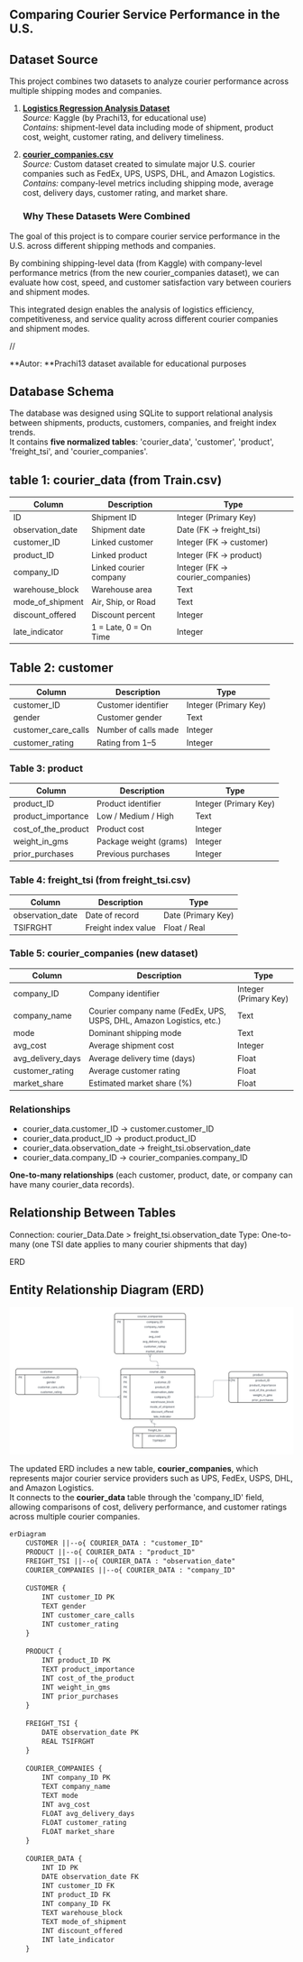 ## Comparing Courier Service Performance in the U.S.
## Dataset Source

This project combines two datasets to analyze courier performance across multiple shipping modes and companies.


1. **[Logistics Regression Analysis Dataset](https://www.kaggle.com/datasets/prachi13/customer-analytics)**  
   *Source:* Kaggle (by Prachi13, for educational use)  
   *Contains:* shipment-level data including mode of shipment, product cost, weight, customer rating, and delivery timeliness.

2. **[courier_companies.csv](data/courier_companies.csv)**  
   *Source:* Custom dataset created to simulate major U.S. courier companies such as FedEx, UPS, USPS, DHL, and Amazon Logistics.  
   *Contains:* company-level metrics including shipping mode, average cost, delivery days, customer rating, and market share.

   ### Why These Datasets Were Combined 

The goal of this project is to compare courier service performance in the U.S. across different shipping methods and companies.

By combining shipping-level data (from Kaggle) with company-level performance metrics 
(from the new courier_companies dataset), we can evaluate how cost, speed, and customer satisfaction vary between couriers and shipment modes.

This integrated design enables the analysis of logistics efficiency, competitiveness, and service quality across different courier companies and shipment modes.

// 


**Autor: **Prachi13 dataset available for educational purposes

## Database Schema 
The database was designed using SQLite to support relational analysis between shipments, products, customers, companies, and freight index trends.  
It contains **five normalized tables**: 'courier_data', 'customer', 'product', 'freight_tsi', and 'courier_companies'.



## table 1: courier_data (from Train.csv)
 | Column              | Description                | Type                      |
|---------------------|----------------------------|---------------------------|
| ID                  | Shipment ID                | Integer (Primary Key)     |
| observation_date    | Shipment date              | Date (FK → freight_tsi)   |
| customer_ID         | Linked customer            | Integer (FK → customer)   |
| product_ID          | Linked product             | Integer (FK → product)    |
| company_ID          | Linked courier company     | Integer (FK → courier_companies) |
| warehouse_block     | Warehouse area             | Text                      |
| mode_of_shipment    | Air, Ship, or Road         | Text                      |
| discount_offered    | Discount percent           | Integer                   |
| late_indicator      | 1 = Late, 0 = On Time      | Integer                   |

## Table 2: customer
| Column              | Description                | Type                      |
|---------------------|----------------------------|---------------------------|
| customer_ID         | Customer identifier        | Integer (Primary Key)     |
| gender              | Customer gender            | Text                      |
| customer_care_calls | Number of calls made       | Integer                   |
| customer_rating     | Rating from 1–5            | Integer                   |

### Table 3: product
| Column              | Description                | Type                      |
|---------------------|----------------------------|---------------------------|
| product_ID          | Product identifier         | Integer (Primary Key)     |
| product_importance  | Low / Medium / High        | Text                      |
| cost_of_the_product | Product cost               | Integer                   |
| weight_in_gms       | Package weight (grams)     | Integer                   |
| prior_purchases     | Previous purchases         | Integer                   |

### Table 4: freight_tsi (from freight_tsi.csv)
| Column              | Description                | Type                      |
|---------------------|----------------------------|---------------------------|
| observation_date    | Date of record             | Date (Primary Key)        |
| TSIFRGHT            | Freight index value        | Float / Real              |

### Table 5: courier_companies (new dataset)
| Column              | Description                | Type                      |
|---------------------|----------------------------|---------------------------|
| company_ID          | Company identifier         | Integer (Primary Key)     |
| company_name        | Courier company name (FedEx, UPS, USPS, DHL, Amazon Logistics, etc.) | Text |
| mode                | Dominant shipping mode     | Text                      |
| avg_cost            | Average shipment cost      | Integer                   |
| avg_delivery_days   | Average delivery time (days) | Float                   |
| customer_rating     | Average customer rating    | Float                     |
| market_share        | Estimated market share (%) | Float                     |

### Relationships
- courier_data.customer_ID → customer.customer_ID  
- courier_data.product_ID → product.product_ID  
- courier_data.observation_date → freight_tsi.observation_date  
- courier_data.company_ID → courier_companies.company_ID  

**One-to-many relationships** (each customer, product, date, or company can have many courier_data records).



## Relationship Between Tables
Connection: courier_Data.Date > freight_tsi.observation_date
Type: One-to-many (one TSI date applies to many courier shipments that day)


ERD
## Entity Relationship Diagram (ERD)

![ERD Diagram](reports/images/courier_service_ERD.png)

The updated ERD includes a new table, **courier_companies**, which represents major courier service providers such as UPS, FedEx, USPS, DHL, and Amazon Logistics.  
It connects to the **courier_data** table through the 'company_ID' field, allowing comparisons of cost, delivery performance, and customer ratings across multiple courier companies.

```mermaid
erDiagram
    CUSTOMER ||--o{ COURIER_DATA : "customer_ID"
    PRODUCT ||--o{ COURIER_DATA : "product_ID"
    FREIGHT_TSI ||--o{ COURIER_DATA : "observation_date"
    COURIER_COMPANIES ||--o{ COURIER_DATA : "company_ID"

    CUSTOMER {
        INT customer_ID PK
        TEXT gender
        INT customer_care_calls
        INT customer_rating
    }

    PRODUCT {
        INT product_ID PK
        TEXT product_importance
        INT cost_of_the_product
        INT weight_in_gms
        INT prior_purchases
    }

    FREIGHT_TSI {
        DATE observation_date PK
        REAL TSIFRGHT
    }

    COURIER_COMPANIES {
        INT company_ID PK
        TEXT company_name
        TEXT mode
        INT avg_cost
        FLOAT avg_delivery_days
        FLOAT customer_rating
        FLOAT market_share
    }

    COURIER_DATA {
        INT ID PK
        DATE observation_date FK
        INT customer_ID FK
        INT product_ID FK
        INT company_ID FK
        TEXT warehouse_block
        TEXT mode_of_shipment
        INT discount_offered
        INT late_indicator
    }